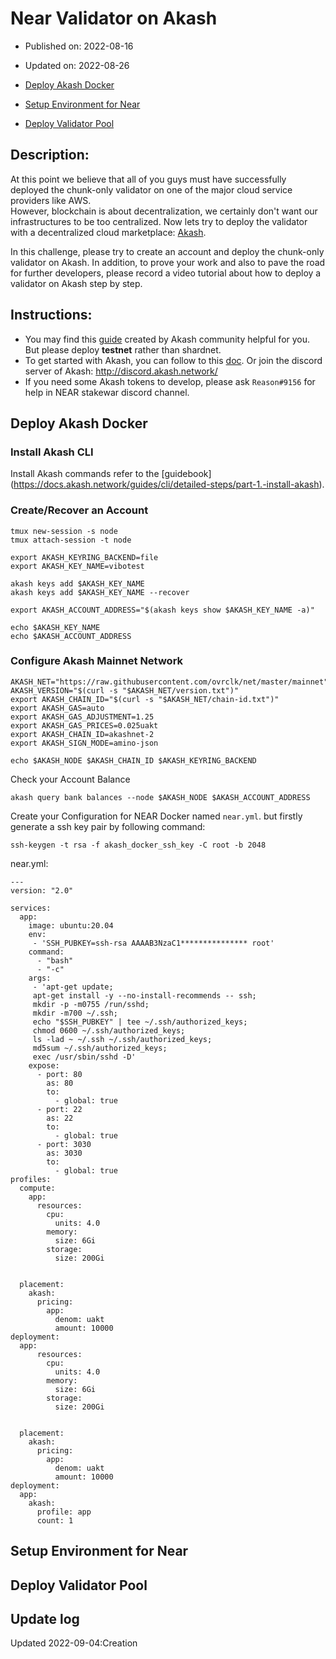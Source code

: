 # Near Validator on Akash
* Published on: 2022-08-16
* Updated on: 2022-08-26

* [Deploy Akash Docker](#deploy-akash-docker)
* [Setup Environment for Near](#setup-environment-for-near)
* [Deploy Validator Pool](#deploy-validator-pool)

## Description:
At this point we believe that all of you guys must have successfully deployed the chunk-only validator on one of the major cloud service providers like AWS.     
However, blockchain is  about decentralization,  we certainly don't want our infrastructures to be too centralized. Now lets try to deploy the validator with a decentralized cloud marketplace: [Akash](https://docs.akash.network/).
        
In this challenge, please try to create an account and deploy the chunk-only validator on Akash. In addition, to prove your work and also to pave the road for further developers, please record a video tutorial about how to deploy a validator on Akash step by step.

## Instructions:
- You may find this [guide](https://github.com/Dimokus88/near/blob/main/Guide_EN.md) created by Akash community helpful for you. But please deploy **testnet** rather than shardnet. 
- To get started with Akash, you can follow to this [doc](https://docs.akash.network/guides/cli/detailed-steps). Or join the discord server of Akash: http://discord.akash.network/
- If you need some Akash tokens to develop, please ask `Reason#9156` for help in NEAR stakewar discord channel.

## Deploy Akash Docker
### Install Akash CLI
Install Akash commands refer to the [guidebook] (https://docs.akash.network/guides/cli/detailed-steps/part-1.-install-akash).

### Create/Recover an Account
```
tmux new-session -s node
tmux attach-session -t node

export AKASH_KEYRING_BACKEND=file
export AKASH_KEY_NAME=vibotest

akash keys add $AKASH_KEY_NAME
akash keys add $AKASH_KEY_NAME --recover

export AKASH_ACCOUNT_ADDRESS="$(akash keys show $AKASH_KEY_NAME -a)"

echo $AKASH_KEY_NAME 
echo $AKASH_ACCOUNT_ADDRESS
```

### Configure Akash Mainnet Network
```
AKASH_NET="https://raw.githubusercontent.com/ovrclk/net/master/mainnet"
AKASH_VERSION="$(curl -s "$AKASH_NET/version.txt")"
export AKASH_CHAIN_ID="$(curl -s "$AKASH_NET/chain-id.txt")"
export AKASH_GAS=auto
export AKASH_GAS_ADJUSTMENT=1.25
export AKASH_GAS_PRICES=0.025uakt
export AKASH_CHAIN_ID=akashnet-2
export AKASH_SIGN_MODE=amino-json

echo $AKASH_NODE $AKASH_CHAIN_ID $AKASH_KEYRING_BACKEND
```

Check your Account Balance
```
akash query bank balances --node $AKASH_NODE $AKASH_ACCOUNT_ADDRESS
````
Create your Configuration for NEAR Docker named `near.yml`. but firstly generate a ssh key pair by following command:    
```
ssh-keygen -t rsa -f akash_docker_ssh_key -C root -b 2048
```

near.yml:    
```
---
version: "2.0"

services:
  app:
    image: ubuntu:20.04
    env:
     - 'SSH_PUBKEY=ssh-rsa AAAAB3NzaC1*************** root'
    command:
      - "bash"
      - "-c"
    args:
     - 'apt-get update;
     apt-get install -y --no-install-recommends -- ssh;
     mkdir -p -m0755 /run/sshd;
     mkdir -m700 ~/.ssh;
     echo "$SSH_PUBKEY" | tee ~/.ssh/authorized_keys;
     chmod 0600 ~/.ssh/authorized_keys;
     ls -lad ~ ~/.ssh ~/.ssh/authorized_keys;
     md5sum ~/.ssh/authorized_keys;
     exec /usr/sbin/sshd -D'
    expose:
      - port: 80
        as: 80
        to:
          - global: true
      - port: 22
        as: 22
        to:
          - global: true
      - port: 3030
        as: 3030
        to:
          - global: true
profiles:
  compute:
    app:
      resources:
        cpu:
          units: 4.0
        memory:
          size: 6Gi
        storage:
          size: 200Gi


  placement:
    akash:
      pricing:
        app:
          denom: uakt
          amount: 10000
deployment:
  app:
      resources:
        cpu:
          units: 4.0
        memory:
          size: 6Gi
        storage:
          size: 200Gi


  placement:
    akash:
      pricing:
        app:
          denom: uakt
          amount: 10000
deployment:
  app:
    akash:
      profile: app
      count: 1 
```      
    

           



## Setup Environment for Near


## Deploy Validator Pool

## Update log
Updated 2022-09-04:Creation
